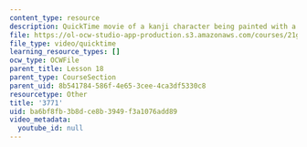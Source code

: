 ```yaml
---
content_type: resource
description: QuickTime movie of a kanji character being painted with a brush.
file: https://ol-ocw-studio-app-production.s3.amazonaws.com/courses/21g-504-japanese-iv-spring-2009/ba6bf8fb3b8dce8b3949f3a1076add89_3771.mov
file_type: video/quicktime
learning_resource_types: []
ocw_type: OCWFile
parent_title: Lesson 18
parent_type: CourseSection
parent_uid: 8b541784-586f-4e65-3cee-4ca3df5330c8
resourcetype: Other
title: '3771'
uid: ba6bf8fb-3b8d-ce8b-3949-f3a1076add89
video_metadata:
  youtube_id: null
---
```

